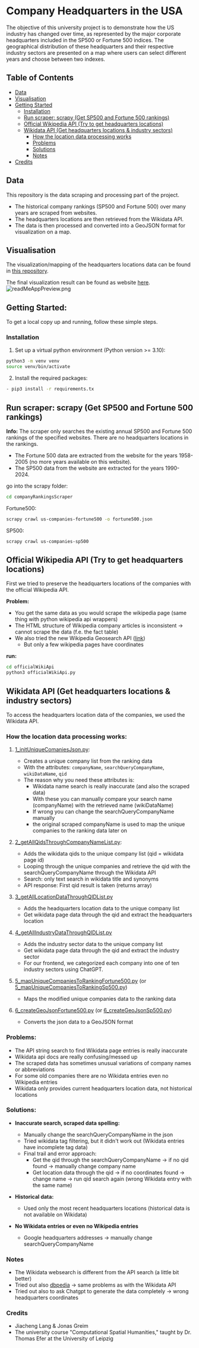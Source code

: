 # Company Headquarters in the USA
The objective of this university project is to demonstrate how the US industry has changed over time, as represented by the major corporate headquarters included in the SP500 or Fortune 500 indices.
The geographical distribution of these headquarters and their respective industry sectors are presented on a map where users can select different years and choose between two indexes.

## Table of Contents
- [Data](#data)
- [Visualisation](#visualisation)
- [Getting Started](#getting-started)
  - [Installation](#installation)
  - [Run scraper: scrapy (Get SP500 and Fortune 500 rankings)](#run-scraper-scrapy-get-sp500-and-fortune-500-rankings)
  - [Official Wikipedia API (Try to get headquarters locations)](#official-wikipedia-api-try-to-get-headquarters-locations)
  - [Wikidata API (Get headquarters locations \& industry sectors)](#wikidata-api-get-headquarters-locations--industry-sectors)
    - [How the location data processing works](#how-the-location-data-processing-works)
    - [Problems](#problems)
    - [Solutions](#solutions)
    - [Notes](#notes)
- [Credits](#credits)

## Data
This repository is the data scraping and processing part of the project. 

- The historical company rankings (SP500 and Fortune 500) over many years are scraped from websites.
- The headquarters locations are then retrieved from the Wikidata API. 
- The data is then processed and converted into a GeoJSON format for visualization on a map.

## Visualisation
The visualization/mapping of the headquarters locations data can be found in [this repository](https://github.com/JonasGreim/leaflet-map-project).

The final visualization result can be found as website [here](https://jonasgreim.github.io/leaflet-map-project/).
![readMeAppPreview.png](img/readMeAppPreview.png)

## Getting Started:
To get a local copy up and running, follow these simple steps.
### Installation
1. Set up a virtual python environment (Python version >= 3.10):
```bash
python3 -m venv venv
source venv/bin/activate
```
2. Install the required packages:
```bash
- pip3 install -r requirements.tx
```

## Run scraper: scrapy (Get SP500 and Fortune 500 rankings)
**Info:** The scraper only searches the existing annual SP500 and Fortune 500 rankings of the specified websites. 
There are no headquarters locations in the rankings.

- The Fortune 500 data are extracted from the website for the years 1958-2005 (no more years available on this website).
- The SP500 data from the website are extracted for the years 1990-2024.

go into the scrapy folder:

```bash
cd companyRankingsScraper
```

Fortune500:
```bash 
scrapy crawl us-companies-fortune500 -o fortune500.json
```

SP500:
```bash
scrapy crawl us-companies-sp500 
```

## Official Wikipedia API (Try to get headquarters locations)
First we tried to preserve the headquarters locations of the companies with the official Wikipedia API.

**Problem:** 
- You get the same data as you would scrape the wikipedia page (same thing with python wikipedia api wrappers)
- The HTML structure of Wikipedia company articles is inconsistent -> cannot scrape the data (f.e. the fact table)
- We also tried the new Wikipedia Geosearch API ([link](https://www.mediawiki.org/wiki/API:Geosearch#Example_1:_Obtain_coordinates))
  - But only a few wikipedia pages have coordinates 

**run:**
```bash 
cd officialWikiApi
python3 officialWikiApi.py
```

## Wikidata API (Get headquarters locations & industry sectors)

To access the headquarters location data of the companies, we used the Wikidata API.

### How the location data processing works:

1. [1_initUniqueComaniesJson.py](wikidata/1_initUniqueComaniesJson.py):
   - Creates a unique company list from the ranking data
   - With the attributes: `companyName`, `searchQueryCompanyName`, `wikiDataName`, `qid`
   - The reason why you need these attributes is: 
     - Wikidata name search is really inaccurate (and also the scraped data)
     - With these you can manually compare your search name (companyName) with the retrieved name (wikiDataName)
     - If wrong you can change the searchQueryCompanyName manually 
     - the original scraped companyName is used to map the unique companies to the ranking data later on

2. [2_getAllQidsThroughCompanyNameList.py](wikidata/2_getAllQidsThroughCompanyNameList.py):
   - Adds the wikidata qids to the unique company list (qid = wikidata page id)
   - Looping through the unique companies and retrieve the qid with the searchQueryCompanyName through the Wikidata API
   - Search: only text search in wikidata title and synonyms
   - API response: First qid result is taken (returns array)

3. [3_getAllLocationDataThroughQIDList.py](wikidata/3_getAllLocationDataThroughQIDList.py)
   - Adds the headquarters location data to the unique company list
   - Get wikidata page data through the qid and extract the headquarters location

4. [4_getAllIndustryDataThroughQIDList.py](wikidata/4_getAllIndustryDataThroughQIDList.py)
   - Adds the industry sector data to the unique company list
   - Get wikidata page data through the qid and extract the industry sector
   - For our frontend, we categorized each company into one of ten industry sectors using ChatGPT.

5. [5_mapUniqueCompaniesToRankingFortune500.py](wikidata/5_mapUniqueCompaniesToRankingFortune500.py)
   (or [5_mapUniqueCompaniesToRankingSp500.py](wikidata/5_mapUniqueCompaniesToRankingSp500.py))
   - Maps the modified unique companies data to the ranking data

6. [6_createGeoJsonFortune500.py](wikidata/6_createGeoJsonFortune500.py)
    (or [6_createGeoJsonSp500.py](wikidata/6_createGeoJsonSp500.py))
    - Converts the json data to a GeoJSON format



### Problems:
- The API string search to find Wikidata page entries is really inaccurate
- Wikidata api docs are really confusing/messed up
- The scraped data has sometimes unusual variations of company names or abbreviations
- For some old companies there are no Wikidata entries even no Wikipedia entries
- Wikidata only provides current headquarters location data, not historical locations

### Solutions:
- **Inaccurate search, scraped data spelling:**
  - Manually change the searchQueryCompanyName in the json
  - Tried wikidata tag filtering, but it didn't work out (Wikidata entries have incomplete tag data)
  - Final trail and error approach: 
    - Get the qid through the searchQueryCompanyName -> if no qid found -> manually change company name
    - Get location data through the qid -> if no coordinates found -> change name -> run qid search again (wrong Wikidata entry with the same name)
  

- **Historical data:**
  - Used only the most recent headquarters locations (historical data is not available on Wikidata)


- **No Wikidata entries or even no Wikipedia entries**
  - Google headquarters addresses -> manually change searchQueryCompanyName

### Notes
- The Wikidata websearch is different from the API search (a little bit better)
- Tried out also [dbpedia](https://www.dbpedia.org/) -> same problems as with the Wikidata API
- Tried out also to ask Chatgpt to generate the data completely -> wrong headquarters coordinates

    
[//]: # (extract api requests)
[//]: # (- get qid -> if no qid found &#40;5/49&#41;)
[//]: # (- -> trail and error ->  15 of 49 failed)
[//]: # (run industry sector search -> 1  of  49 failed)


[//]: # (TODO:)

[//]: # (- anzahl von fails notieren und helper functions infos extract)
[//]: # (- check data again -> right qids and names)
[//]: # (- SP500 Berkshire Hathaway, JPMorgan Chase, Mastercard)



### Credits
- Jiacheng Lang & Jonas Greim
- The university course "Computational Spatial Humanities," taught by Dr. Thomas Efer at the University of Leipzig